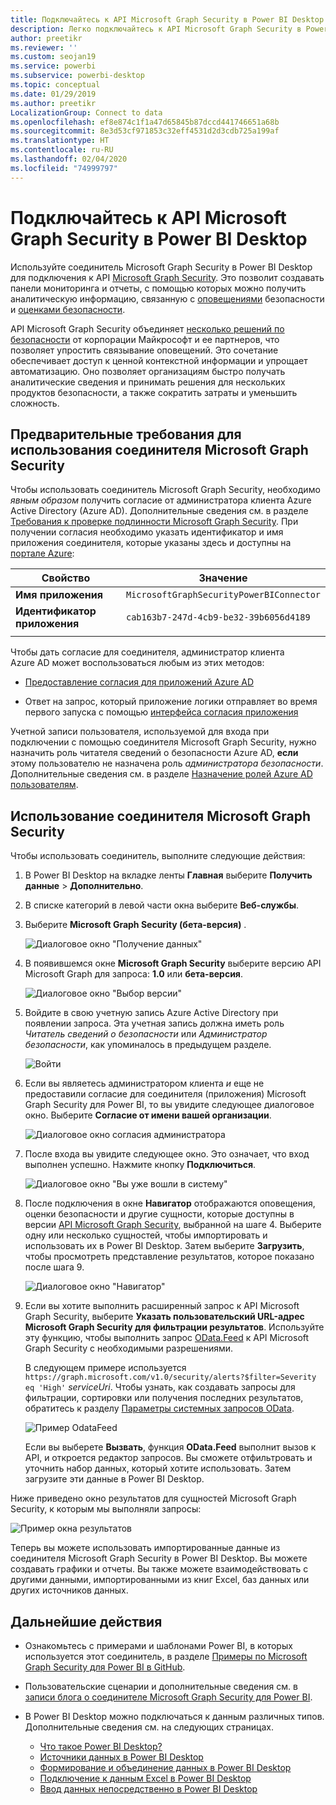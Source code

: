 ```yaml
---
title: Подключайтесь к API Microsoft Graph Security в Power BI Desktop
description: Легко подключайтесь к API Microsoft Graph Security в Power BI Desktop
author: preetikr
ms.reviewer: ''
ms.custom: seojan19
ms.service: powerbi
ms.subservice: powerbi-desktop
ms.topic: conceptual
ms.date: 01/29/2019
ms.author: preetikr
LocalizationGroup: Connect to data
ms.openlocfilehash: ef8e874c1f1a47d65845b87dccd441746651a68b
ms.sourcegitcommit: 8e3d53cf971853c32eff4531d2d3cdb725a199af
ms.translationtype: HT
ms.contentlocale: ru-RU
ms.lasthandoff: 02/04/2020
ms.locfileid: "74999797"
---
```

# <a name="connect-to-the-microsoft-graph-security-api-in-power-bi-desktop"></a>Подключайтесь к API Microsoft Graph Security в Power BI Desktop

Используйте соединитель Microsoft Graph Security в Power BI Desktop для подключения к API [Microsoft Graph Security](https://aka.ms/graphsecuritydocs). Это позволит создавать панели мониторинга и отчеты, с помощью которых можно получить аналитическую информацию, связанную с [оповещениями](https://docs.microsoft.com/graph/api/resources/alert?view=graph-rest-1.0) безопасности и [оценками безопасности](https://docs.microsoft.com/graph/api/resources/securescores?view=graph-rest-beta).

API Microsoft Graph Security объединяет [несколько решений по безопасности](https://aka.ms/graphsecurityalerts) от корпорации Майкрософт и ее партнеров, что позволяет упростить связывание оповещений. Это сочетание обеспечивает доступ к ценной контекстной информации и упрощает автоматизацию. Оно позволяет организациям быстро получать аналитические сведения и принимать решения для нескольких продуктов безопасности, а также сократить затраты и уменьшить сложность.

## <a name="prerequisites-to-use-the-microsoft-graph-security-connector"></a>Предварительные требования для использования соединителя Microsoft Graph Security

Чтобы использовать соединитель Microsoft Graph Security, необходимо *явным образом* получить согласие от администратора клиента Azure Active Directory (Azure AD). Дополнительные сведения см. в разделе [Требования к проверке подлинности Microsoft Graph Security](https://aka.ms/graphsecurityauth).
При получении согласия необходимо указать идентификатор и имя приложения соединителя, которые указаны здесь и доступны на [портале Azure](https://portal.azure.com):

| Свойство | Значение |
|----------|-------|
| **Имя приложения** | `MicrosoftGraphSecurityPowerBIConnector` |
| **Идентификатор приложения** | `cab163b7-247d-4cb9-be32-39b6056d4189` |
|||

Чтобы дать согласие для соединителя, администратор клиента Azure AD может воспользоваться любым из этих методов:

* [Предоставление согласия для приложений Azure AD](https://docs.microsoft.com/azure/active-directory/develop/v2-permissions-and-consent)

* Ответ на запрос, который приложение логики отправляет во время первого запуска с помощью [интерфейса согласия приложения](https://docs.microsoft.com/azure/active-directory/develop/application-consent-experience)
   
Учетной записи пользователя, используемой для входа при подключении с помощью соединителя Microsoft Graph Security, нужно назначить роль читателя сведений о безопасности Azure AD, **если** этому пользователю не назначена роль *администратора безопасности*. Дополнительные сведения см. в разделе [Назначение ролей Azure AD пользователям](https://docs.microsoft.com/graph/security-authorization#assign-azure-ad-roles-to-users).

## <a name="using-the-microsoft-graph-security-connector"></a>Использование соединителя Microsoft Graph Security

Чтобы использовать соединитель, выполните следующие действия:

1. В Power BI Desktop на вкладке ленты **Главная** выберите **Получить данные** > **Дополнительно**.
2. В списке категорий в левой части окна выберите **Веб-службы**.
3. Выберите **Microsoft Graph Security (бета-версия)** .

    ![Диалоговое окно "Получение данных"](media/desktop-connect-graph-security/GetData.PNG)
    
4. В появившемся окне **Microsoft Graph Security** выберите версию API Microsoft Graph для запроса: **1.0** или **бета-версия**.

    ![Диалоговое окно "Выбор версии"](media/desktop-connect-graph-security/selectVersion.PNG)
    
5. Войдите в свою учетную запись Azure Active Directory при появлении запроса. Эта учетная запись должна иметь роль *Читатель сведений о безопасности* или *Администратор безопасности*, как упоминалось в предыдущем разделе.

    ![Войти](media/desktop-connect-graph-security/SignIn.PNG) 
    
6. Если вы являетесь администратором клиента *и* еще не предоставили согласие для соединителя (приложения) Microsoft Graph Security для Power BI, то вы увидите следующее диалоговое окно. Выберите **Согласие от имени вашей организации**.

    ![Диалоговое окно согласия администратора](media/desktop-connect-graph-security/AdminConsent.PNG)
    
7. После входа вы увидите следующее окно. Это означает, что вход выполнен успешно. Нажмите кнопку **Подключиться**.

    ![Диалоговое окно "Вы уже вошли в систему"](media/desktop-connect-graph-security/SignedIn.PNG)
    
8. После подключения в окне **Навигатор** отображаются оповещения, оценки безопасности и другие сущности, которые доступны в версии [API Microsoft Graph Security](https://aka.ms/graphsecuritydocs), выбранной на шаге 4. Выберите одну или несколько сущностей, чтобы импортировать и использовать их в Power BI Desktop. Затем выберите **Загрузить**, чтобы просмотреть представление результатов, которое показано после шага 9.

    ![Диалоговое окно "Навигатор"](media/desktop-connect-graph-security/NavTable.PNG)
    
9. Если вы хотите выполнить расширенный запрос к API Microsoft Graph Security, выберите **Указать пользовательский URL-адрес Microsoft Graph Security для фильтрации результатов**. Используйте эту функцию, чтобы выполнить запрос [OData.Feed](https://docs.microsoft.com/power-bi/desktop-connect-odata) к API Microsoft Graph Security с необходимыми разрешениями.

   В следующем примере используется `https://graph.microsoft.com/v1.0/security/alerts?$filter=Severity eq 'High'` *serviceUri*. Чтобы узнать, как создавать запросы для фильтрации, сортировки или получения последних результатов, обратитесь к разделу [Параметры системных запросов OData](https://docs.microsoft.com/graph/query-parameters).

   ![Пример OdataFeed](media/desktop-connect-graph-security/ODataFeed.PNG)
    
   Если вы выберете **Вызвать**, функция **OData.Feed** выполнит вызов к API, и откроется редактор запросов. Вы сможете отфильтровать и уточнить набор данных, который хотите использовать. Затем загрузите эти данные в Power BI Desktop.

Ниже приведено окно результатов для сущностей Microsoft Graph Security, к которым мы выполняли запросы:

   ![Пример окна результатов](media/desktop-connect-graph-security/Result.PNG)
    

Теперь вы можете использовать импортированные данные из соединителя Microsoft Graph Security в Power BI Desktop. Вы можете создавать графики и отчеты. Вы также можете взаимодействовать с другими данными, импортированными из книг Excel, баз данных или других источников данных.

## <a name="next-steps"></a>Дальнейшие действия
* Ознакомьтесь с примерами и шаблонами Power BI, в которых используется этот соединитель, в разделе [Примеры по Microsoft Graph Security для Power BI в GitHub](https://aka.ms/graphsecuritypowerbiconnectorsamples).

* Пользовательские сценарии и дополнительные сведения см. в [записи блога о соединителе Microsoft Graph Security для Power BI](https://aka.ms/graphsecuritypowerbiconnectorblogpost).

* В Power BI Desktop можно подключаться к данным различных типов. Дополнительные сведения см. на следующих страницах.

    * [Что такое Power BI Desktop?](desktop-what-is-desktop.md)
    * [Источники данных в Power BI Desktop](desktop-data-sources.md)
    * [Формирование и объединение данных в Power BI Desktop](desktop-shape-and-combine-data.md)
    * [Подключение к данным Excel в Power BI Desktop](desktop-connect-excel.md)
    * [Ввод данных непосредственно в Power BI Desktop](desktop-enter-data-directly-into-desktop.md)
